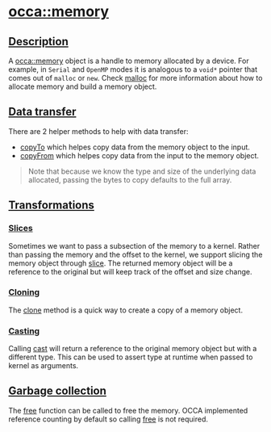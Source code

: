 <h1 id="occa::memory">
 <a href="#/api/memory/" class="anchor">
   <span>occa::memory</span>
  </a>
</h1>

<h2 id="description">
 <a href="#/api/memory/?id=description" class="anchor">
   <span>Description</span>
  </a>
</h2>


A [occa::memory](/api/memory/) object is a handle to memory allocated by a device.
For example, in `Serial` and `OpenMP` modes it is analogous to a `void*` pointer that comes out of `malloc` or `new`.
Check [malloc](/api/device/malloc) for more information about how to allocate memory and build a memory object.

<h2 id="data transfer">
 <a href="#/api/memory/?id=data transfer" class="anchor">
   <span>Data transfer</span>
  </a>
</h2>

There are 2 helper methods to help with data transfer:
- [copyTo](/api/memory/copyTo) which helpes copy data from the memory object to the input.
- [copyFrom](/api/memory/copyFrom) which helpes copy data from the input to the memory object.

> Note that because we know the type and size of the underlying data allocated, passing the bytes to copy defaults to the full array.

<h2 id="transformations">
 <a href="#/api/memory/?id=transformations" class="anchor">
   <span>Transformations</span>
  </a>
</h2>

<h3 id="slices">
 <a href="#/api/memory/?id=slices" class="anchor">
   <span>Slices</span>
  </a>
</h3>

Sometimes we want to pass a subsection of the memory to a kernel.
Rather than passing the memory and the offset to the kernel, we support slicing the memory object through [slice](/api/memory/slice).
The returned memory object will be a reference to the original but will keep track of the offset and size change.

<h3 id="cloning">
 <a href="#/api/memory/?id=cloning" class="anchor">
   <span>Cloning</span>
  </a>
</h3>

The [clone](/api/memory/clone) method is a quick way to create a copy of a memory object.

<h3 id="casting">
 <a href="#/api/memory/?id=casting" class="anchor">
   <span>Casting</span>
  </a>
</h3>

Calling [cast](/api/memory/cast) will return a reference to the original memory object but with a different type.
This can be used to assert type at runtime when passed to kernel as arguments.

<h2 id="garbage collection">
 <a href="#/api/memory/?id=garbage collection" class="anchor">
   <span>Garbage collection</span>
  </a>
</h2>

The [free](/api/memory/free) function can be called to free the memory.
OCCA implemented reference counting by default so calling [free](/api/memory/free) is not required.